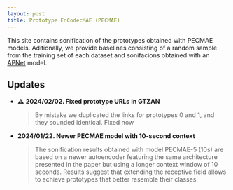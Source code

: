 ```yaml
---
layout: post
title: Prototype EnCodecMAE (PECMAE)
---
```


This site contains sonification of the prototypes obtained with PECMAE models.
Aditionally, we provide baselines consisting of a random sample from the training set of each dataset and sonifacions obtained with an [APNet](https://github.com/pzinemanas/APNet/) model.


## Updates

- ⚠️  **2024/02/02. Fixed  prototype URLs in GTZAN**

    > By mistake we duplicated the links for prototypes 0 and 1, and they sounded identical. Fixed now

- **2024/01/22. Newer PECMAE model with 10-second context**

    > The sonification results obtained with model PECMAE-5 (10s) are based on a newer autoencoder featuring the same architecture presented in the paper but using a longer context window of 10 seconds.
Results suggest that extending the receptive field allows to achieve prototypes that better resemble their classes.
